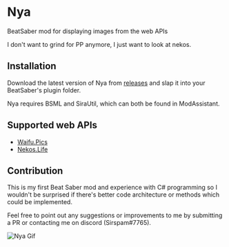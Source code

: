 # Nya
BeatSaber mod for displaying images from the web APIs

I don't want to grind for PP anymore, I just want to look at nekos.
## Installation
Download the latest version of Nya from [releases](https://github.com/Sirspam/Nya/releases) and slap it into your BeatSaber's plugin folder.

Nya requires BSML and SiraUtil, which can both be found in ModAssistant.
## Supported web APIs
* [Waifu.Pics](https://waifu.pics/)
* [Nekos.Life](https://nekos.life/)

## Contribution
This is my first Beat Saber mod and experience with C# programming so I wouldn't be surprised if there's better code architecture or methods which could be implemented.

Feel free to point out any suggestions or improvements to me by submitting a PR or contacting me on discord (Sirspam#7765).

![Nya Gif](https://github.com/Sirspam/Nya/blob/main/NyaGif.gif)
